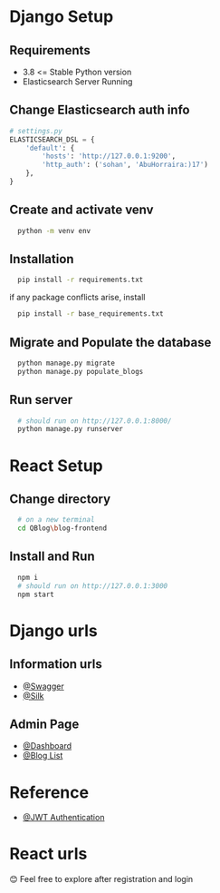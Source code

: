 # Django Setup

## Requirements
- 3.8 <= Stable Python version 
- Elasticsearch Server Running

## Change Elasticsearch auth info
```python
# settings.py
ELASTICSEARCH_DSL = {
    'default': {
        'hosts': 'http://127.0.0.1:9200', 
        'http_auth': ('sohan', 'AbuHorraira:)17')
    },
}
```

## Create and activate venv
```bash
  python -m venv env
```

## Installation
```bash
  pip install -r requirements.txt
```
if any package conflicts arise, install
```bash
  pip install -r base_requirements.txt
```
## Migrate and Populate the database
```bash
  python manage.py migrate
  python manage.py populate_blogs
```
## Run server
```bash
  # should run on http://127.0.0.1:8000/
  python manage.py runserver
```

# React Setup

## Change directory
```bash
  # on a new terminal
  cd QBlog\blog-frontend
```

## Install and Run
```bash
  npm i
  # should run on http://127.0.0.1:3000
  npm start
```

# Django urls
## Information urls
- [@Swagger](http://127.0.0.1:8000/swagger)
- [@Silk](http://127.0.0.1:8000/silk)
## Admin Page
- [@Dashboard](http://127.0.0.1:8000/)
- [@Blog List](http://127.0.0.1:8000/blogList)

# Reference
- [@JWT Authentication]([http://127.0.0.1:8000/](https://medium.com/django-unleashed/securing-django-rest-apis-with-jwt-authentication-using-simple-jwt-a-step-by-step-guide-28efa84666fe))


# React urls
😊 Feel free to explore after registration and login

